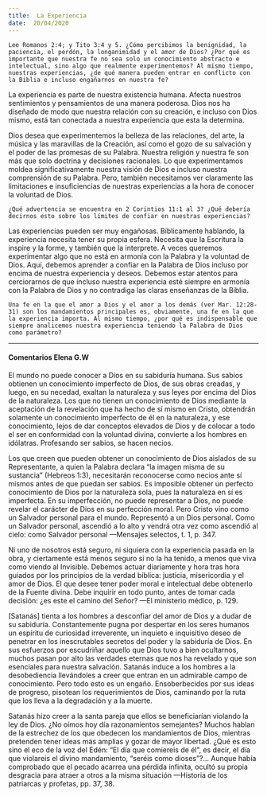 ```yaml
---
title:  La Experiencia
date:  20/04/2020
---
```


`Lee Romanos 2:4; y Tito 3:4 y 5. ¿Cómo percibimos la benignidad, la paciencia, el perdón, la longanimidad y el amor de Dios? ¿Por qué es importante que nuestra fe no sea solo un conocimiento abstracto e intelectual, sino algo que realmente experimentemos? Al mismo tiempo, nuestras experiencias, ¿de qué manera pueden entrar en conflicto con la Biblia e incluso engañarnos en nuestra fe?`

La experiencia es parte de nuestra existencia humana. Afecta nuestros sentimientos y pensamientos de una manera poderosa. Dios nos ha diseñado de modo que nuestra relación con su creación, e incluso con Dios mismo, está tan conectada a nuestra experiencia que esta la determina.

Dios desea que experimentemos la belleza de las relaciones, del arte, la música y las maravillas de la Creación, así como el gozo de su salvación y el poder de las promesas de su Palabra. Nuestra religión y nuestra fe son más que solo doctrina y decisiones racionales. Lo que experimentamos moldea significativamente nuestra visión de Dios e incluso nuestra comprensión de su Palabra. Pero, también necesitamos ver claramente las limitaciones e insuficiencias de nuestras experiencias a la hora de conocer la voluntad de Dios.

`¿Qué advertencia se encuentra en 2 Corintios 11:1 al 3? ¿Qué debería decirnos esto sobre los límites de confiar en nuestras experiencias?`

Las experiencias pueden ser muy engañosas. Bíblicamente hablando, la experiencia necesita tener su propia esfera. Necesita que la Escritura la inspire y la forme, y también que la interprete. A veces queremos experimentar algo que no está en armonía con la Palabra y la voluntad de Dios. Aquí, debemos aprender a confiar en la Palabra de Dios incluso por encima de nuestra experiencia y deseos. Debemos estar atentos para cerciorarnos de que incluso nuestra experiencia esté siempre en armonía con la Palabra de Dios y no contradiga las claras enseñanzas de la Biblia.

`Una fe en la que el amor a Dios y el amor a los demás (ver Mar. 12:28-31) son los mandamientos principales es, obviamente, una fe en la que la experiencia importa. Al mismo tiempo, ¿por qué es indispensable que siempre analicemos nuestra experiencia teniendo la Palabra de Dios como parámetro?`

---

#### Comentarios Elena G.W

El mundo no puede conocer a Dios en su sabiduría humana. Sus sabios obtienen un conocimiento imperfecto de Dios, de sus obras creadas, y luego, en su necedad, exaltan la naturaleza y sus leyes por encima del Dios de la naturaleza. Los que no tienen un conocimiento de Dios mediante la aceptación de la revelación que ha hecho de sí mismo en Cristo, obtendrán solamente un conocimiento imperfecto de él en la naturaleza, y ese conocimiento, lejos de dar conceptos elevados de Dios y de colocar a todo el ser en conformidad con la voluntad divina, convierte a los hombres en idólatras. Profesando ser sabios, se hacen necios.

Los que creen que pueden obtener un conocimiento de Dios aislados de su Representante, a quien la Palabra declara “la imagen misma de su sustancia” (Hebreos 1:3), necesitarán reconocerse como necios ante sí mismos antes de que puedan ser sabios. Es imposible obtener un perfecto conocimiento de Dios por la naturaleza sola, pues la naturaleza en sí es imperfecta. En su imperfección, no puede representar a Dios, no puede revelar el carácter de Dios en su perfección moral. Pero Cristo vino como un Salvador personal para el mundo. Representó a un Dios personal. Como un Salvador personal, ascendió a lo alto y vendrá otra vez como ascendió al cielo: como Salvador personal —Mensajes selectos, t. 1, p. 347.

Ni uno de nosotros está seguro, ni siquiera con la experiencia pasada en la obra, y ciertamente está menos seguro si no la ha tenido, a menos que viva como viendo al Invisible. Debemos actuar diariamente y hora tras hora guiados por los principios de la verdad bíblica: justicia, misericordia y el amor de Dios. El que desee tener poder moral e intelectual debe obtenerlo de la Fuente divina. Debe inquirir en todo punto, antes de tomar cada decisión: ¿es este el camino del Señor? —El ministerio médico, p. 129.

[Satanás] tienta a los hombres a desconfiar del amor de Dios y a dudar de su sabiduría. Constantemente pugna por despertar en los seres humanos un espíritu de curiosidad irreverente, un inquieto e inquisitivo deseo de penetrar en los inescrutables secretos del poder y la sabiduría de Dios. En sus esfuerzos por escudriñar aquello que Dios tuvo a bien ocultarnos, muchos pasan por alto las verdades eternas que nos ha revelado y que son esenciales para nuestra salvación. Satanás induce a los hombres a la desobediencia llevándoles a creer que entran en un admirable campo de conocimiento. Pero todo esto es un engaño. Ensoberbecidos por sus ideas de progreso, pisotean los requerimientos de Dios, caminando por la ruta que los lleva a la degradación y a la muerte.

Satanás hizo creer a la santa pareja que ellos se beneficiarían violando la ley de Dios. ¿No oímos hoy día razonamientos semejantes? Muchos hablan de la estrechez de los que obedecen los mandamientos de Dios, mientras pretenden tener ideas más amplias y gozar de mayor libertad. ¿Qué es esto sino el eco de la voz del Edén: “El día que comiereis de él”, es decir, el día que violareis el divino mandamiento, “seréis como dioses”?… Aunque había comprobado que el pecado acarrea una pérdida infinita, ocultó su propia desgracia para atraer a otros a la misma situación —Historia de los patriarcas y profetas, pp. 37, 38.